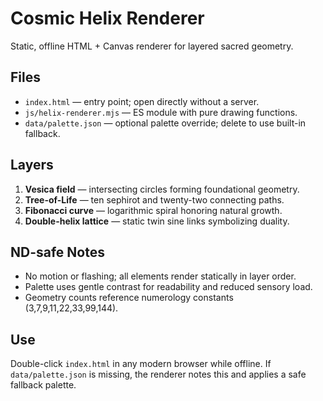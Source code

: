 # Cosmic Helix Renderer

Static, offline HTML + Canvas renderer for layered sacred geometry.

## Files
- `index.html` — entry point; open directly without a server.
- `js/helix-renderer.mjs` — ES module with pure drawing functions.
- `data/palette.json` — optional palette override; delete to use built-in fallback.

## Layers
1. **Vesica field** — intersecting circles forming foundational geometry.
2. **Tree-of-Life** — ten sephirot and twenty-two connecting paths.
3. **Fibonacci curve** — logarithmic spiral honoring natural growth.
4. **Double-helix lattice** — static twin sine links symbolizing duality.

## ND-safe Notes
- No motion or flashing; all elements render statically in layer order.
- Palette uses gentle contrast for readability and reduced sensory load.
- Geometry counts reference numerology constants (3,7,9,11,22,33,99,144).

## Use
Double-click `index.html` in any modern browser while offline. If `data/palette.json` is missing, the renderer notes this and applies a safe fallback palette.
